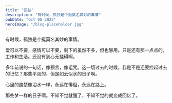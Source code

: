 ```yaml
---
title: "孤独"
description: "有时候，孤独是个挺莫名其妙的事情"
pubDate: "Oct 08 2022"
heroImage: "/blog-placeholder.jpg"
---
```

有时候，孤独是个挺莫名其妙的事情。

爱可以不要，感情可以不要，剩下的虽然不多，但也够用。只是还有那一点点的，工作和生活。还没有到心无挂碍啊。

多年前说的一句话，像预言，像诅咒。这一切过去的时候，我是不是还要捡起过去的记忆？那些平淡的，但是如云似水的日子啊。

心里的酸楚像泪水一样，永远在徘徊，永远在路上。

那些梦一样的日子啊。不知不觉就醒了，不知不觉的就变成回忆了。
